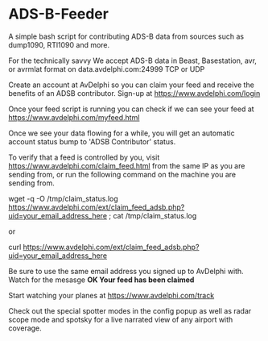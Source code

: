 # ADS-B-Feeder
A simple bash script for contributing ADS-B data from sources such as dump1090, RTl1090 and more.

For the technically savvy 
We accept ADS-B data in Beast, Basestation, avr, or avrmlat format on
data.avdelphi.com:24999
TCP or UDP

Create an account at AvDelphi so you can claim your feed and receive the benefits of an ADSB contributor.  Sign-up at https://www.avdelphi.com/login

Once your feed script is running you can check if we can see your feed at https://www.avdelphi.com/myfeed.html

Once we see your data flowing for a while, you will get an automatic account status bump to 'ADSB Contributor' status. 

To verify that a feed is controlled by you, visit https://www.avdelphi.com/claim_feed.html from the same IP as you are sending from, or run the following command on the machine you are sending from. 

wget -q -O /tmp/claim_status.log https://www.avdelphi.com/ext/claim_feed_adsb.php?uid=your_email_address_here ; cat /tmp/claim_status.log 

  or

curl https://www.avdelphi.com/ext/claim_feed_adsb.php?uid=your_email_address_here

Be sure to use the same email address you signed up to AvDelphi with. 
Watch for the mesasge <b>OK Your feed has been claimed</b> 

Start watching your planes at https://www.avdelphi.com/track

Check out the special spotter modes in the config popup as well as radar scope mode and spotsky for a live narrated view of any airport with coverage.
